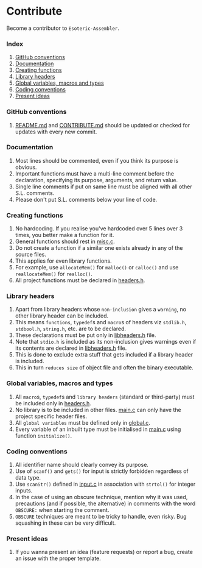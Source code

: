 # Contribute
Become a contributor to `Esoteric-Assembler`.

### Index
1. [GitHub conventions](#github-conventions)
2. [Documentation](#documentation)
3. [Creating functions](#creating-functions)
4. [Library headers](#library-headers)
5. [Global variables, macros and types](#global-variables-macros-and-types)
6. [Coding conventions](#coding-conventions)
7. [Present ideas](#present-ideas)

### GitHub conventions
1. [README.md](https://github.com/AvirukBasak/Esoteric-Assembler/blob/main/README.md) and [CONTRIBUTE.md](https://github.com/AvirukBasak/Esoteric-Assembler/blob/main/docs/CONTRIBUTE.md) should be updated or checked for updates with every new commit.

### Documentation
1. Most lines should be commented, even if you think its purpose is obvious.
2. Important functions must have a multi-line comment before the declaration, specifying its purpose, arguments, and return value.
3. Single line comments if put on same line must be aligned with all other S.L. comments.
4. Please don't put S.L. comments below your line of code.

### Creating functions
1. No hardcoding. If you realise you've hardcoded over 5 lines over 3 times, you better make a function for it.
2. General functions should rest in [misc.c](https://github.com/AvirukBasak/Esoteric-Assembler/blob/main/src/misc.c).
3. Do not create a function if a similar one exists already in any of the source files.
4. This applies for even library functions.
5. For example, use `allocateMem()` for `malloc()` or `calloc()` and use `reallocateMem()` for `realloc()`.
6. All project functions must be declared in [headers.h](https://github.com/AvirukBasak/Esoteric-Assembler/blob/main/src/headers/headers.h).

### Library headers
1. Apart from library headers whose `non-inclusion` gives a `warning`, no other library header can be included.
2. This means `functions`, `typedef`s and `macro`s of headers viz `stdlib.h`, `stdbool.h`, `string.h`, etc. are to be declared.
3. These declarations must be put only in [libheaders.h](https://github.com/AvirukBasak/Esoteric-Assembler/blob/main/src/headers/libheaders.h) file.
4. Note that `stdio.h` is included as its non-inclusion gives warnings even if its contents are declared in [libheaders.h](https://github.com/AvirukBasak/Esoteric-Assembler/blob/main/src/headers/libheaders.h) file.
5. This is done to exclude extra stuff that gets included if a library header is included.
6. This in turn `reduces size` of object file and often the binary executable.


### Global variables, macros and types
1. All `macro`s, `typedef`s and `library headers` (standard or third-party) must be included only in [headers.h](https://github.com/AvirukBasak/Esoteric-Assembler/blob/main/src/headers.h).
2. No library is to be included in other files. [main.c](https://github.com/AvirukBasak/Esoteric-Assembler/blob/main/src/main.c) can only have the project specific header files.
3. All `global variables` must be defined only in [global.c](https://github.com/AvirukBasak/Esoteric-Assembler/blob/main/src/global.c).
4. Every variable of an inbuilt type must be initialised in [main.c](https://github.com/AvirukBasak/Esoteric-Assembler/blob/main/src/main.c) using function `initialize()`.

### Coding conventions
1. All identifier name should clearly convey its purpose.
2. Use of `scanf()` and `gets()` for input is strictly forbidden regardless of data type.
3. Use `scanStr()` defined in [input.c](https://github.com/AvirukBasak/Esoteric-Assembler/blob/main/src/input.c) in association with `strtol()` for integer inputs.
4. In the case of using an obscure technique, mention why it was used, precautions (and if possible, the alternative) in comments with the word `OBSCURE:` when starting the comment.
5. `OBSCURE` techniques are meant to be tricky to handle, even risky. Bug squashing in these can be very difficult.

### Present ideas
1. If you wanna present an idea (feature requests) or report a bug, create an issue with the proper template.
